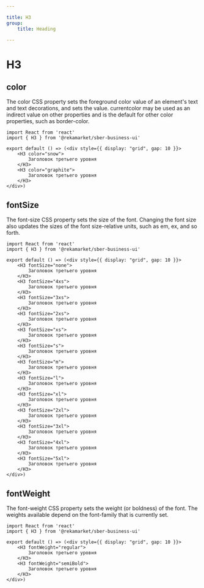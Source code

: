 ```yaml
---

title: H3
group:
	title: Heading

---
```


# H3

## color
The color CSS property sets the foreground color value of an element's text and text decorations, and sets the <currentcolor> value. currentcolor may be used as an indirect value on other properties and is the default for other color properties, such as border-color.

```tsx
import React from 'react'
import { H3 } from '@rekamarket/sber-business-ui'

export default () => (<div style={{ display: "grid", gap: 10 }}>
	<H3 color="snow">
		Заголовок третьего уровня
	</H3>
	<H3 color="graphite">
		Заголовок третьего уровня
	</H3>
</div>)
```

## fontSize
The font-size CSS property sets the size of the font. Changing the font size also updates the sizes of the font size-relative <length> units, such as em, ex, and so forth.

```tsx
import React from 'react'
import { H3 } from '@rekamarket/sber-business-ui'

export default () => (<div style={{ display: "grid", gap: 10 }}>
	<H3 fontSize="none">
		Заголовок третьего уровня
	</H3>
	<H3 fontSize="4xs">
		Заголовок третьего уровня
	</H3>
	<H3 fontSize="3xs">
		Заголовок третьего уровня
	</H3>
	<H3 fontSize="2xs">
		Заголовок третьего уровня
	</H3>
	<H3 fontSize="xs">
		Заголовок третьего уровня
	</H3>
	<H3 fontSize="s">
		Заголовок третьего уровня
	</H3>
	<H3 fontSize="m">
		Заголовок третьего уровня
	</H3>
	<H3 fontSize="l">
		Заголовок третьего уровня
	</H3>
	<H3 fontSize="xl">
		Заголовок третьего уровня
	</H3>
	<H3 fontSize="2xl">
		Заголовок третьего уровня
	</H3>
	<H3 fontSize="3xl">
		Заголовок третьего уровня
	</H3>
	<H3 fontSize="4xl">
		Заголовок третьего уровня
	</H3>
	<H3 fontSize="5xl">
		Заголовок третьего уровня
	</H3>
</div>)
```

## fontWeight
The font-weight CSS property sets the weight (or boldness) of the font. The weights available depend on the font-family that is currently set.

```tsx
import React from 'react'
import { H3 } from '@rekamarket/sber-business-ui'

export default () => (<div style={{ display: "grid", gap: 10 }}>
	<H3 fontWeight="regular">
		Заголовок третьего уровня
	</H3>
	<H3 fontWeight="semiBold">
		Заголовок третьего уровня
	</H3>
</div>)
```
